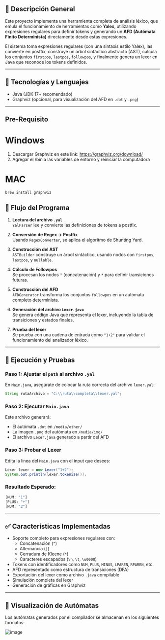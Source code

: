 ## 📌 Descripción General

Este proyecto implementa una herramienta completa de análisis léxico, que emula el funcionamiento de herramientas como **Yalex**, utilizando expresiones regulares para definir tokens y generando un **AFD (Autómata Finito Determinista)** directamente desde estas expresiones.

El sistema toma expresiones regulares (con una sintaxis estilo Yalex), las convierte en postfix, construye un árbol sintáctico abstracto (AST), calcula los conjuntos `firstpos`, `lastpos`, `followpos`, y finalmente genera un lexer en Java que reconoce los tokens definidos.

---

## 🔧 Tecnologías y Lenguajes

- Java (JDK 17+ recomendado)
- Graphviz (opcional, para visualización del AFD en `.dot` y `.png`)
---
## Pre-Requisito
# Windows
1. Descargar Graphviz en este link: https://graphviz.org/download/ 
2. Agregar el /bin a las variables de entorno y reiniciar la computadora
# MAC
```java
brew install graphviz 
```


## 🔄 Flujo del Programa

1. **Lectura del archivo `.yal`**  
   `YalParser` lee y convierte las definiciones de tokens a postfix.

2. **Conversión de Regex → Postfix**  
   Usando `RegexConverter`, se aplica el algoritmo de Shunting Yard.

3. **Construcción del AST**  
   `ASTBuilder` construye un árbol sintáctico, usando nodos con `firstpos`, `lastpos`, y `nullable`.

4. **Cálculo de Followpos**  
   Se procesan los nodos `^` (concatenación) y `*` para definir transiciones futuras.

5. **Construcción del AFD**  
   `AFDGenerator` transforma los conjuntos `followpos` en un autómata completo determinista.

6. **Generación del archivo `Lexer.java`**  
   Se genera código Java que representa el lexer, incluyendo la tabla de transiciones y estados finales.

7. **Prueba del lexer**  
   Se prueba con una cadena de entrada como `"1+2"` para validar el funcionamiento del analizador léxico.

---

## 🧪 Ejecución y Pruebas

### Paso 1: Ajustar el `path` al archivo `.yal`

En `Main.java`, asegúrate de colocar la ruta correcta del archivo `lexer.yal`:

```java
String rutaArchivo = "C:\\ruta\\completa\\lexer.yal";
```

### Paso 2: Ejecutar `Main.java`

Este archivo generará:

- El autómata `.dot` en `/media/other/`
- La imagen `.png` del autómata en `/media/img/`
- El archivo `Lexer.java` generado a partir del AFD

### Paso 3: Probar el Lexer

Edita la línea del `Main.java` con el input que desees:

```java
Lexer lexer = new Lexer("1+2");
System.out.println(lexer.tokenize());
```

### Resultado Esperado:

```bash
[NUM: "1"]
[PLUS: "+"]
[NUM: "2"]
```

---

## ✅ Características Implementadas

- Soporte completo para expresiones regulares con:
  - Concatenación (`^`)
  - Alternancia (`|`)
  - Cerradura de Kleene (`*`)
  - Caracteres escapados (`\n`, `\t`, `\u0000`)
- Tokens con identificadores como `NUM`, `PLUS`, `MINUS`, `LPAREN`, `RPAREN`, etc.
- AFD representado como estructura de transiciones (DFA)
- Exportación del lexer como archivo `.java` compilable
- Simulación completa del lexer
- Generación de gráficas en Graphviz

---

## 📸 Visualización de Autómatas

Los autómatas generados por el compilador se almacenan en los siguientes formatos:

![image](https://github.com/user-attachments/assets/41b3ff19-ce11-4021-a8ad-c64bb058d891)
